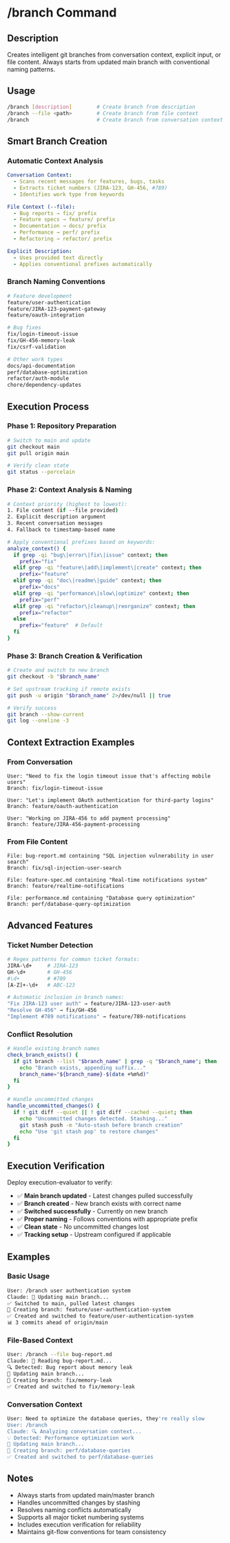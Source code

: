 # /branch Command

## Description

Creates intelligent git branches from conversation context, explicit input, or
file content. Always starts from updated main branch with conventional naming
patterns.

## Usage

```bash
/branch [description]        # Create branch from description
/branch --file <path>        # Create branch from file context
/branch                      # Create branch from conversation context
```

## Smart Branch Creation

### Automatic Context Analysis

```yaml
Conversation Context:
  - Scans recent messages for features, bugs, tasks
  - Extracts ticket numbers (JIRA-123, GH-456, #789)
  - Identifies work type from keywords

File Context (--file):
  - Bug reports → fix/ prefix
  - Feature specs → feature/ prefix  
  - Documentation → docs/ prefix
  - Performance → perf/ prefix
  - Refactoring → refactor/ prefix

Explicit Description:
  - Uses provided text directly
  - Applies conventional prefixes automatically
```

### Branch Naming Conventions

```bash
# Feature development
feature/user-authentication
feature/JIRA-123-payment-gateway
feature/oauth-integration

# Bug fixes  
fix/login-timeout-issue
fix/GH-456-memory-leak
fix/csrf-validation

# Other work types
docs/api-documentation
perf/database-optimization
refactor/auth-module
chore/dependency-updates
```

## Execution Process

### Phase 1: Repository Preparation

```bash
# Switch to main and update
git checkout main
git pull origin main

# Verify clean state
git status --porcelain
```

### Phase 2: Context Analysis & Naming

```bash
# Context priority (highest to lowest):
1. File content (if --file provided)
2. Explicit description argument  
3. Recent conversation messages
4. Fallback to timestamp-based name

# Apply conventional prefixes based on keywords:
analyze_context() {
  if grep -qi "bug\|error\|fix\|issue" context; then
    prefix="fix"
  elif grep -qi "feature\|add\|implement\|create" context; then
    prefix="feature" 
  elif grep -qi "doc\|readme\|guide" context; then
    prefix="docs"
  elif grep -qi "performance\|slow\|optimize" context; then
    prefix="perf"
  elif grep -qi "refactor\|cleanup\|reorganize" context; then
    prefix="refactor"
  else
    prefix="feature"  # Default
  fi
}
```

### Phase 3: Branch Creation & Verification

```bash
# Create and switch to new branch
git checkout -b "$branch_name"

# Set upstream tracking if remote exists
git push -u origin "$branch_name" 2>/dev/null || true

# Verify success
git branch --show-current
git log --oneline -3
```

## Context Extraction Examples

### From Conversation

```text
User: "Need to fix the login timeout issue that's affecting mobile users"
Branch: fix/login-timeout-issue

User: "Let's implement OAuth authentication for third-party logins"  
Branch: feature/oauth-authentication

User: "Working on JIRA-456 to add payment processing"
Branch: feature/JIRA-456-payment-processing
```

### From File Content

```text
File: bug-report.md containing "SQL injection vulnerability in user search"
Branch: fix/sql-injection-user-search

File: feature-spec.md containing "Real-time notifications system"
Branch: feature/realtime-notifications

File: performance.md containing "Database query optimization"  
Branch: perf/database-query-optimization
```

## Advanced Features

### Ticket Number Detection

```bash
# Regex patterns for common ticket formats:
JIRA-\d+     # JIRA-123
GH-\d+       # GH-456  
#\d+         # #789
[A-Z]+-\d+   # ABC-123

# Automatic inclusion in branch names:
"Fix JIRA-123 user auth" → feature/JIRA-123-user-auth
"Resolve GH-456" → fix/GH-456
"Implement #789 notifications" → feature/789-notifications
```

### Conflict Resolution

```bash
# Handle existing branch names
check_branch_exists() {
  if git branch --list "$branch_name" | grep -q "$branch_name"; then
    echo "Branch exists, appending suffix..."
    branch_name="${branch_name}-$(date +%m%d)"
  fi
}

# Handle uncommitted changes
handle_uncommitted_changes() {
  if ! git diff --quiet || ! git diff --cached --quiet; then
    echo "Uncommitted changes detected. Stashing..."
    git stash push -m "Auto-stash before branch creation"
    echo "Use 'git stash pop' to restore changes"
  fi
}
```

## Execution Verification

Deploy execution-evaluator to verify:

- ✅ **Main branch updated** - Latest changes pulled successfully
- ✅ **Branch created** - New branch exists with correct name
- ✅ **Switched successfully** - Currently on new branch
- ✅ **Proper naming** - Follows conventions with appropriate prefix
- ✅ **Clean state** - No uncommitted changes lost
- ✅ **Tracking setup** - Upstream configured if applicable

## Examples

### Basic Usage

```bash
User: /branch user authentication system
Claude: 🔄 Updating main branch...
✅ Switched to main, pulled latest changes
🌿 Creating branch: feature/user-authentication-system
✅ Created and switched to feature/user-authentication-system
📊 3 commits ahead of origin/main
```

### File-Based Context

```bash
User: /branch --file bug-report.md
Claude: 📖 Reading bug-report.md...
🔍 Detected: Bug report about memory leak
🔄 Updating main branch...
🌿 Creating branch: fix/memory-leak
✅ Created and switched to fix/memory-leak
```

### Conversation Context

```bash
User: Need to optimize the database queries, they're really slow
User: /branch
Claude: 🔍 Analyzing conversation context...
💡 Detected: Performance optimization work
🔄 Updating main branch...
🌿 Creating branch: perf/database-queries
✅ Created and switched to perf/database-queries
```

## Notes

- Always starts from updated main/master branch
- Handles uncommitted changes by stashing
- Resolves naming conflicts automatically
- Supports all major ticket numbering systems
- Includes execution verification for reliability
- Maintains git-flow conventions for team consistency
